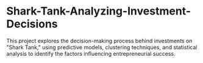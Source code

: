 # Shark-Tank-Analyzing-Investment-Decisions
This project explores the decision-making process behind investments on "Shark Tank," using predictive models, clustering techniques, and statistical analysis to identify the factors influencing entrepreneurial success.
